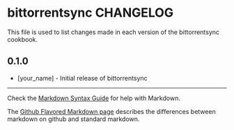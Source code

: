 bittorrentsync CHANGELOG
=========================

This file is used to list changes made in each version of the bittorrentsync cookbook.

0.1.0
-----
- [your_name] - Initial release of bittorrentsync

- - -
Check the [Markdown Syntax Guide](http://daringfireball.net/projects/markdown/syntax) for help with Markdown.

The [Github Flavored Markdown page](http://github.github.com/github-flavored-markdown/) describes the differences between markdown on github and standard markdown.
